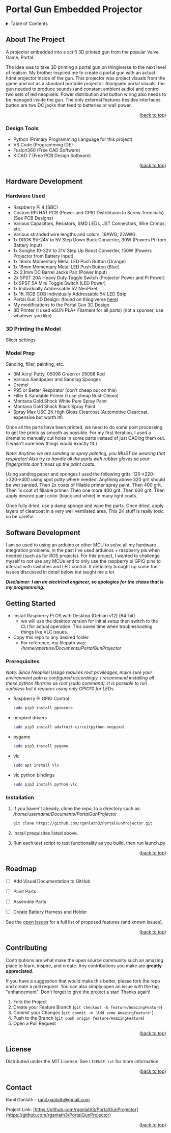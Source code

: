 # Portal Gun Embedded Projector



<!-- TABLE OF CONTENTS -->
<details>
  <summary>Table of Contents</summary>
  <ol>
    <li>
      <a href="#about-the-project">About The Project</a>
      <ul>
        <li><a href="#built-with">Built With</a></li>
      </ul>
    </li>
    <li>
      <a href="#getting-started">Getting Started</a>
      <ul>
        <li><a href="#prerequisites">Prerequisites</a></li>
        <li><a href="#installation">Installation</a></li>
      </ul>
    </li>
    <li><a href="#roadmap">Roadmap</a></li>
    <li><a href="#contributing">Contributing</a></li>
    <li><a href="#license">License</a></li>
    <li><a href="#contact">Contact</a></li>
  </ol>
</details>



<!-- ABOUT THE PROJECT -->
## About The Project
A projector embedded into a sci fi 3D printed gun from the popular Valve Game, Portal.

The idea was to take 3D printing a portal gun on thingiverse to the next level of realism. My brother inspired me to create a portal gun with an actual hdmi projector inside of the gun. This projector was project visuals from the game and act as a standard portable projector. Alongside portal visuals, the gun needed to produce sounds (and constant ambient audio) and control two sets of led neopixels. Power distribution and button wiring also needs to be managed inside the gun. The only external features besides interfaces button are two DC jacks that feed to batteries or wall power. 

<p align="right">(<a href="#readme-top">back to top</a>)</p>

### Design Tools

* Python (Primary Programming Language for this project)
* VS Code (Programming IDE)
* Fusion360 (Free CAD Software)
* KiCAD 7 (Free PCB Design Software)

<p align="right">(<a href="#readme-top">back to top</a>)</p>


## Hardware Development

### Hardware Used
* Raspberry Pi 4 (SBC)
* Custom RPi HAT PCB (Power and GPIO Distribtuion to Screw Terminals) (See PCB Designs)
* Various Capacitors, Resistors, SMD LEDs, JST Connectors, Wire Crimps, etc.
* Various stranded wire lengths and colors: 16AWG, 22AWG.
* 1x DROK 9V-24V to 5V Step Down Buck Converter, 30W (Powers Pi from Battery Input)
* 1x Songhe 10-32V to 21V Step Up Boost Converter, 150W (Powers Projector from Battery Input)
* 1x 16mm Momentary Metal LED Push Button (Orange)
* 1x 16mm Momentary Metal LED Push Button (Blue)
* 2x 2.1mm DC Barrel Jacks Pair (Power Input)
* 2x SPST 20A Heavy Duty Toggle Switch (Projector Power and Pi Power)
* 1x SPST 5A Mini Toggle Switch (LED Power)
* 1x Individually Addressable 5V NeoPixel
* 1x 1ft. RGB COB Individually Addressable 5V LED Strip 
* Portal Gun 3D Design: (found on thingiverse [here](https://www.thingiverse.com/thing:3579224)) 
* My modifications to the Portal Gun 3D Design.
* 3D Printer (I used eSUN PLA+ Filament for all parts) (not a sponser, use whatever you like)


### 3D Printing the Model
Slicer settings

### Model Prep
Sanding, filler, painting, etc.

* 3M Acryl Putty, 05096 Green or 05098 Red
* Various Sandpaper and Sanding Sponges
* Dremel
* P95 or Better Respirator (don't cheap out on this)
* Filler & Sandable Primer (I use cheap Rust-Oleum)
* Montana Gold Shock White Pure Spray Paint
* Montana Gold Shock Black Spray Paint
* Spray Max USC 2K High Gloss Clearcoat (Automotive Clearcoat, expensive but worth it!)

Once all the parts have been printed, we need to do some post processing to get the prints as smooth as possible. For my first iteration, I used a dremel to manually cut holes in some parts instead of just CADing them out. (I wasn't sure how things would exactly fit.)

*Note: Anytime we are sanding or spray painting, you MUST be wearing that respirator! 
Also try to handle all the parts with rubber gloves so your fingerprints don't mess up the paint coats.*

Using sanding paper and sponges I used the following grits:
120->220->320->400 using spot putty where needed. Anything above 320 grit should be wet sanded. Then 2x coats of fillable primer spray paint. Then 400 grit. Then 1x coat of fillable primer. Then one more 400 grit. Then 600 grit. Then apply desired paint color (black and white) in many light coats.

Once fully dried, use a damp sponge and wipe the parts. Once dried, apply layers of clearcoat in a very well ventilated area. This 2K stuff is really toxic so be careful.


## Software Development
I am so used to using an arduino or other MCU to solve all my hardware integration problems. In the past I've used arduinos + raspberry pis when needed (such as for ROS projects). For this project, I wanted to challenge myself to not use any MCUs and to only use the raspberry pi GPIO pins to interact with switches and LED control. It definitely brought up some fun issues discussed in detail below but taught me a lot.

***Disclaimer: I am an electrical engineer, so apologies for the chaos that is my programming.***

<!-- GETTING STARTED -->
## Getting Started

* Install Raspberry Pi OS with Desktop (Debian v12) (64-bit)
  * we will use the desktop version for initial setup then switch to the CLI for actual operation. This saves time when troubleshooting things like VLC issues.
* Copy this repo to any desired folder. 
  * For reference, my filepath was: */home/aperture/Documents/PortalGunProjector*


### Prerequisites
*Note: Since Neopixel Usage requires root priviledges, make sure your environment path is configured accordingly. I recommend installing all these python libraries as root (sudo command). It is possible to run sudoless but it requires using only GPIO10 for LEDs*

* Raspberry PI GPIO Control
  ```sh
  sudo pip3 install gpiozero
  ```
* neopixel drivers
  ```sh
  sudo pip3 install adafruit-circuitpython-neopixel
  ```
* pygame
  ```sh
  sudo pip3 install pygame
  ```
* vlc
  ```sh
  sudo apt install vlc
  ```
* vlc python bindings
  ```sh
  sudo pip3 install python-vlc
  ```


### Installation

1. If you haven't already, clone the repo, to a directory such as: */home/username/Documents/PortalGunProjector*

   ```sh
   git clone https://github.com/rganlath3/PortalGunProjector.git
   ```
2. Install prequisites listed above.

3. Run each test script to test functionality as you build, then run launch.py


<p align="right">(<a href="#readme-top">back to top</a>)</p>


<!-- ROADMAP -->
## Roadmap

- [ ] Add Visual Documentation to GitHub
- [ ] Paint Parts
- [ ] Assemble Parts
- [ ] Create Battery Harness and Holder


See the [open issues](https://github.com/rganlath3/PortalGunProjector/issues) for a full list of proposed features (and known issues).

<p align="right">(<a href="#readme-top">back to top</a>)</p>



<!-- CONTRIBUTING -->
## Contributing

Contributions are what make the open source community such an amazing place to learn, inspire, and create. Any contributions you make are **greatly appreciated**.

If you have a suggestion that would make this better, please fork the repo and create a pull request. You can also simply open an issue with the tag "enhancement".
Don't forget to give the project a star! Thanks again!

1. Fork the Project
2. Create your Feature Branch (`git checkout -b feature/AmazingFeature`)
3. Commit your Changes (`git commit -m 'Add some AmazingFeature'`)
4. Push to the Branch (`git push origin feature/AmazingFeature`)
5. Open a Pull Request

<p align="right">(<a href="#readme-top">back to top</a>)</p>



<!-- LICENSE -->
## License

Distributed under the MIT License. See `LICENSE.txt` for more information.

<p align="right">(<a href="#readme-top">back to top</a>)</p>



<!-- CONTACT -->
## Contact

Ranil Ganlath - ranil.ganlath@gmail.com

Project Link: [https://github.com/rganlath3/PortalGunProjector](https://github.com/rganlath3/PortalGunProjector)

<p align="right">(<a href="#readme-top">back to top</a>)</p>
